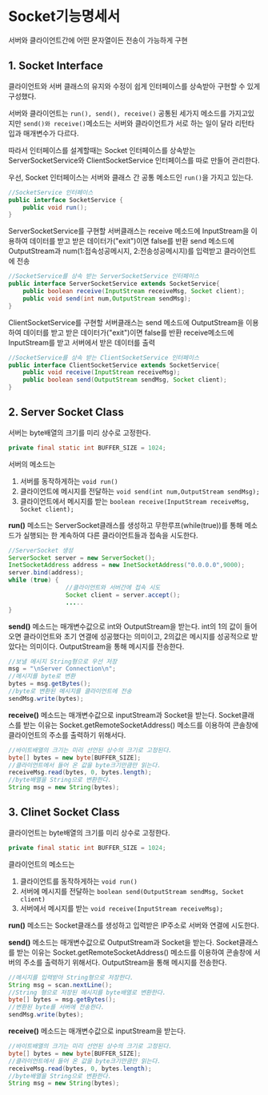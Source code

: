 # Socket기능명세서

서버와 클라이언트간에 어떤 문자열이든 전송이 가능하게 구현

## 1. Socket Interface

클라이언트와 서버 클래스의 유지와 수정이 쉽게 인터페이스를 상속받아 구현할 수 있게 구성했다.

서버와 클라이언트는 ```run(), send(), receive()``` 공통된 세가지 메소드를 가지고있지만 ```send()와 receive()```메소드는 서버와 클라이언트가 서로 하는 일이 달라 리턴타입과 매개변수가 다르다.

따라서 인터페이스를 설계할때는 Socket 인터페이스를 상속받는 ServerSocketService와 ClientSocketService 인터페이스를 따로 만들어 관리한다.

우선, Socket 인터페이스는 서버와 클래스 간 공통 메소드인 ```run()```을 가지고 있는다.

```java
//SocketService 인터페이스
public interface SocketService {
	public void run();
}
```

ServerSocketService를 구현할 서버클래스는 
receive 메소드에 InputStream을 이용하여 데이터를 받고 받은 데이터가("exit")이면 false를 반환
send 메소드에 OutputStream과 num(1:접속성공메시지, 2:전송성공메시지)를 입력받고 클라이언트에 전송
```java
//SocketService를 상속 받는 ServerSocketService 인터페이스
public interface ServerSocketService extends SocketService{
	public boolean receive(InputStream receiveMsg, Socket client);
	public void send(int num,OutputStream sendMsg);
}
```
ClientSocketService를 구현할 서버클래스는 
send 메소드에 OutputStream을 이용하여 데이터를 받고 받은 데이터가("exit")이면 false를 반환
receive메소드에 InputStream를 받고 서버에서 받은 데이터를 출력
```java
//SocketService를 상속 받는 ClientSocketService 인터페이스
public interface ClientSocketService extends SocketService{
	public void receive(InputStream receiveMsg);
	public boolean send(OutputStream sendMsg, Socket client);
}
```

## 2. Server Socket Class

서버는 byte배열의 크기를 미리 상수로 고정한다. 
```java 
private final static int BUFFER_SIZE = 1024;
```

서버의 메소드는 
1. 서버를 동작하게하는 ```void run()```
2. 클라이언트에 메시지를 전달하는 ```void send(int num,OutputStream sendMsg);```
3. 클라이언트에서 메시지를 받는 ```boolean receive(InputStream receiveMsg, Socket client);```

**run()** 메소드는 ServerSocket클래스를 생성하고 무한루프(while(true))를 통해 메소드가 실행되는 한 계속하여 다른 클라이언트들과 접속을 시도한다.

```java
//ServerSocket 생성
ServerSocket server = new ServerSocket();
InetSocketAddress address = new InetSocketAddress("0.0.0.0",9000);
server.bind(address);
while (true) {
				//클라이언트와 서버간에 접속 시도
				Socket client = server.accept();
                .....
}
```

**send()** 메소드는 매개변수값으로 int와 OutputStream을 받는다.
int의 1의 값이 들어오면 클라이언트와 초기 연결에 성공했다는 의미이고, 2의값은 메시지를 성공적으로 받았다는 의미이다.
OutputStream을 통해 메시지를 전송한다.

```java
//보낼 메시지 String형으로 우선 저장
msg = "\nServer Connection\n";	
//메시지를 byte로 변환
bytes = msg.getBytes();
//byte로 변환된 메시지를 클라이언트에 전송		
sendMsg.write(bytes);
```

**receive()** 메소드는 매개변수값으로 inputStream과 Socket을 받는다.
Socket클래스를 받는 이유는 Socket.getRemoteSocketAddress() 메소드를 이용하여 콘솔창에 클라이언트의 주소를 출력하기 위해서다.
```java
//바이트배열의 크기는 미리 선언된 상수의 크기로 고정된다.
byte[] bytes = new byte[BUFFER_SIZE];
//클라이언트에서 들어 온 값을 byte크기만큼만 읽는다.
receiveMsg.read(bytes, 0, bytes.length);
//byte배열을 String으로 변환한다.
String msg = new String(bytes);
```

## 3. Clinet Socket Class

클라이언트는 byte배열의 크기를 미리 상수로 고정한다. 
```java 
private final static int BUFFER_SIZE = 1024;
```

클라이언트의 메소드는 
1. 클라이언트를 동작하게하는 ```void run()```
2. 서버에 메시지를 전달하는 ```boolean send(OutputStream sendMsg, Socket client)```
3. 서버에서 메시지를 받는 ```void receive(InputStream receiveMsg);```

**run()** 메소드는 Socket클래스를 생성하고 입력받은 IP주소로 서버와 연결에 시도한다.

**send()** 메소드는 매개변수값으로 OutputStream과 Socket을 받는다.
Socket클래스를 받는 이유는 Socket.getRemoteSocketAddress() 메소드를 이용하여 콘솔창에 서버의 주소를 출력하기 위해서다.
OutputStream을 통해 메시지를 전송한다.

```java
//메시지를 입력받아 String형으로 저장한다.
String msg = scan.nextLine();
//String 형으로 저장된 메시지를 byte배열로 변환한다.
byte[] bytes = msg.getBytes();
//변환된 byte를 서버에 전송한다.
sendMsg.write(bytes);
```

**receive()** 메소드는 매개변수값으로 inputStream을 받는다.
```java
//바이트배열의 크기는 미리 선언된 상수의 크기로 고정된다.
byte[] bytes = new byte[BUFFER_SIZE];
//클라이언트에서 들어 온 값을 byte크기만큼만 읽는다.
receiveMsg.read(bytes, 0, bytes.length);
//byte배열을 String으로 변환한다.
String msg = new String(bytes);
```